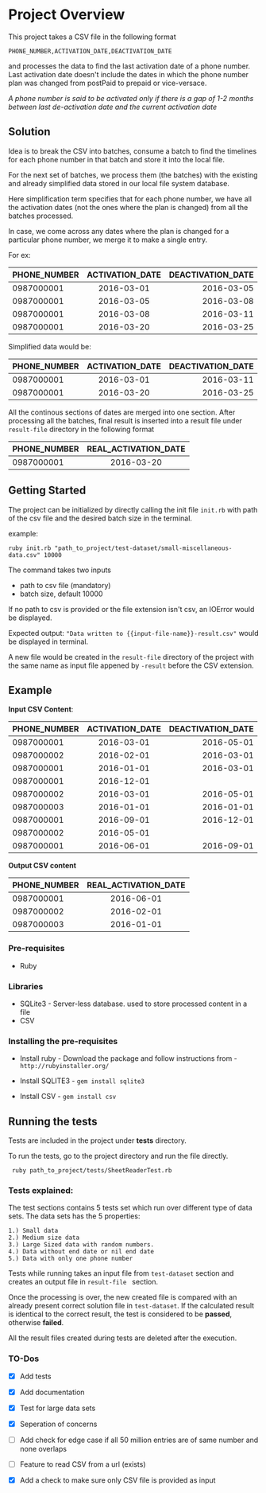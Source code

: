 # Project Overview

This project takes a CSV file in the following format

```
PHONE_NUMBER,ACTIVATION_DATE,DEACTIVATION_DATE
```
and processes the data to find the last activation date of a phone number.
Last activation date doesn't include the dates in which the phone number plan was changed from postPaid to prepaid or vice-versace.

*A phone number is said to be activated only if there is a gap of 1-2 months between last de-activation date and the current activation date*

## Solution

Idea is to break the CSV into batches, consume a batch to find the timelines for each phone number in that batch and store it into the local file.

For the next set of batches, we process them (the batches) with the existing and already simplified data stored in our local file system database.

Here simplification term specifies that for each phone number, we have all the activation dates (not the ones where the plan is changed) from all the batches processed. 

In case, we come across any dates where the plan is changed for a particular phone number, we merge it to make a single entry.

For ex: 

| PHONE_NUMBER   | ACTIVATION_DATE    | DEACTIVATION_DATE  |
| -------------- |:------------------:|-------------------:|
| 0987000001     | 2016-03-01         | 2016-03-05		   |
| 0987000001     | 2016-03-05         | 2016-03-08		   |
| 0987000001     | 2016-03-08         | 2016-03-11		   |
| 0987000001     | 2016-03-20         | 2016-03-25				   |

Simplified data would be:

| PHONE_NUMBER   | ACTIVATION_DATE    | DEACTIVATION_DATE  |
| -------------- |:------------------:|-------------------:|
| 0987000001     | 2016-03-01         | 2016-03-11		   |
| 0987000001     | 2016-03-20         | 2016-03-25		   |


All the continous sections of dates are merged into one section. 
After processing all the batches, final result is inserted into a result file under `result-file` directory in the following format

| PHONE_NUMBER   | REAL_ACTIVATION_DATE    |
| -------------- |:-----------------------:|
| 0987000001     | 2016-03-20              |

## Getting Started

The project can be initialized by directly calling the init file `init.rb` with path of the csv file and the desired batch size in the terminal.


example:

```
ruby init.rb "path_to_project/test-dataset/small-miscellaneous-data.csv" 10000 
```

The command takes two inputs
-	path to csv file (mandatory)
-	batch size, default 10000

If no path to csv is provided or the file extension isn't csv, an IOError would be displayed.

Expected output:
`"Data written to {{input-file-name}}-result.csv"` would be displayed in terminal.

A new file would be created in the `result-file` directory of the project with the same name as input file appened by `-result` before the CSV extension.

## Example

**Input CSV Content**:


| PHONE_NUMBER   | ACTIVATION_DATE    | DEACTIVATION_DATE  |
| -------------- |:------------------:|-------------------:|
| 0987000001     | 2016-03-01         | 2016-05-01		   |
| 0987000002     | 2016-02-01         | 2016-03-01		   |
| 0987000001     | 2016-01-01         | 2016-03-01		   |
| 0987000001     | 2016-12-01         | 				   |
| 0987000002     | 2016-03-01         | 2016-05-01		   |
| 0987000003     | 2016-01-01         | 2016-01-01		   |
| 0987000001     | 2016-09-01         | 2016-12-01		   |
| 0987000002     | 2016-05-01         | 				   |
| 0987000001     | 2016-06-01         | 2016-09-01		   |


**Output CSV content**

| PHONE_NUMBER   | REAL_ACTIVATION_DATE    |
| -------------- |:-----------------------:|
| 0987000001     | 2016-06-01        	   |
| 0987000002     | 2016-02-01        	   |
| 0987000003     | 2016-01-01        	   |

### Pre-requisites
-	Ruby

### Libraries
-	SQLite3 - Server-less database. used to store processed content in a file
-	CSV

### Installing the pre-requisites

- Install ruby - Download the package and follow instructions from - `http://rubyinstaller.org/`

- Install SQLITE3 - `gem install sqlite3`

 - Install CSV - `gem install csv`

## Running the tests

Tests are included in the project under **tests** directory.

To run the tests, go to the project directory and run the file directly.

``` ruby path_to_project/tests/SheetReaderTest.rb```

### Tests explained:

The test sections contains 5 tests set which run over different type of data sets. The data sets has the 5 properties:

	1.) Small data
	2.) Medium size data
	3.) Large Sized data with random numbers.
	4.) Data without end date or nil end date
	5.) Data with only one phone number

Tests while running takes an input file from `test-dataset` section and creates an output file in `result-file ` section.

Once the processing is over, the new created file is compared with an already present correct solution file in `test-dataset`. 
If the calculated result is identical to the correct result, the test is considered to be **passed**, otherwise **failed**.

All the result files created during tests are deleted after the execution.

### TO-Dos

- 	[x] Add tests
- 	[x] Add documentation
-	[x] Test for large data sets
-	[x] Seperation of concerns
-	[ ] Add check for edge case if all 50 million entries are of same number and none overlaps
-	[ ] Feature to read CSV from a url (exists)
-	[x] Add a check to make sure only CSV file is provided as input


